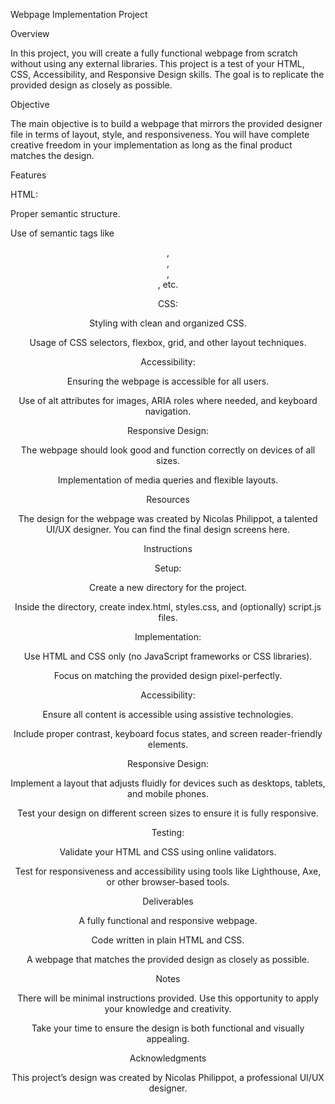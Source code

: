 Webpage Implementation Project

Overview

In this project, you will create a fully functional webpage from scratch without using any external libraries. This project is a test of your HTML, CSS, Accessibility, and Responsive Design skills. The goal is to replicate the provided design as closely as possible.

Objective

The main objective is to build a webpage that mirrors the provided designer file in terms of layout, style, and responsiveness. You will have complete creative freedom in your implementation as long as the final product matches the design.

Features

HTML:

Proper semantic structure.

Use of semantic tags like <header>, <main>, <section>, <footer>, etc.

CSS:

Styling with clean and organized CSS.

Usage of CSS selectors, flexbox, grid, and other layout techniques.

Accessibility:

Ensuring the webpage is accessible for all users.

Use of alt attributes for images, ARIA roles where needed, and keyboard navigation.

Responsive Design:

The webpage should look good and function correctly on devices of all sizes.

Implementation of media queries and flexible layouts.

Resources

The design for the webpage was created by Nicolas Philippot, a talented UI/UX designer. You can find the final design screens here.

Instructions

Setup:

Create a new directory for the project.

Inside the directory, create index.html, styles.css, and (optionally) script.js files.

Implementation:

Use HTML and CSS only (no JavaScript frameworks or CSS libraries).

Focus on matching the provided design pixel-perfectly.

Accessibility:

Ensure all content is accessible using assistive technologies.

Include proper contrast, keyboard focus states, and screen reader-friendly elements.

Responsive Design:

Implement a layout that adjusts fluidly for devices such as desktops, tablets, and mobile phones.

Test your design on different screen sizes to ensure it is fully responsive.

Testing:

Validate your HTML and CSS using online validators.

Test for responsiveness and accessibility using tools like Lighthouse, Axe, or other browser-based tools.

Deliverables

A fully functional and responsive webpage.

Code written in plain HTML and CSS.

A webpage that matches the provided design as closely as possible.

Notes

There will be minimal instructions provided. Use this opportunity to apply your knowledge and creativity.

Take your time to ensure the design is both functional and visually appealing.

Acknowledgments

This project’s design was created by Nicolas Philippot, a professional UI/UX designer.

